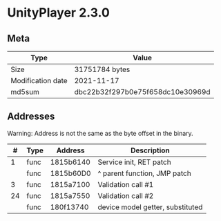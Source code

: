 # UnityPlayer 2.3.0

## Meta

| Type              | Value                            |
|-------------------|----------------------------------|
| Size              | 31751784 bytes                   |
| Modification date | 2021-11-17                       |
| md5sum            | dbc22b32f297b0e75f658dc10e30969d |


## Addresses

Warning: Address is not the same as the byte offset in the binary.

| # | Type       | Address   | Description                            |
|---|------------|-----------|----------------------------------------|
|  1| func       | 1815b6140 | Service init, RET patch                |
|   | func       | 1815b60D0 | ^ parent function, JMP patch           |
|  3| func       | 1815a7100 | Validation call #1                     |
| 24| func       | 1815a7550 | Validation call #2                     |
|   | func       | 180f13740 | device model getter, substituted       |

